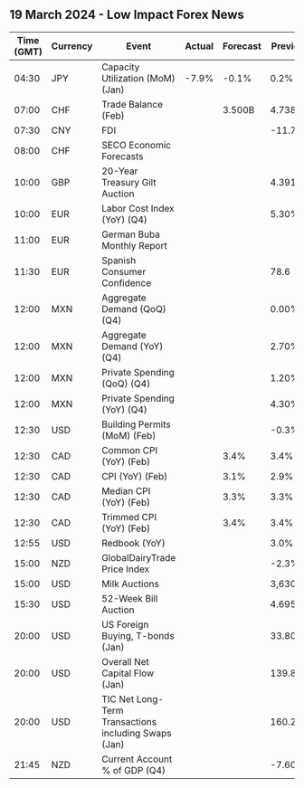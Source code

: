 ## 19 March 2024 - Low Impact Forex News

| Time (GMT) | Currency | Event | Actual | Forecast | Previous |
|------|----------|-------|--------|----------|----------|
| 04:30 | JPY | Capacity Utilization (MoM) (Jan) | -7.9% | -0.1% | 0.2% |
| 07:00 | CHF | Trade Balance (Feb) |  | 3.500B | 4.738B |
| 07:30 | CNY | FDI |  |  | -11.70% |
| 08:00 | CHF | SECO Economic Forecasts |  |  |  |
| 10:00 | GBP | 20-Year Treasury Gilt Auction |  |  | 4.391% |
| 10:00 | EUR | Labor Cost Index (YoY) (Q4) |  |  | 5.30% |
| 11:00 | EUR | German Buba Monthly Report |  |  |  |
| 11:30 | EUR | Spanish Consumer Confidence |  |  | 78.6 |
| 12:00 | MXN | Aggregate Demand (QoQ) (Q4) |  |  | 0.00% |
| 12:00 | MXN | Aggregate Demand (YoY) (Q4) |  |  | 2.70% |
| 12:00 | MXN | Private Spending (QoQ) (Q4) |  |  | 1.20% |
| 12:00 | MXN | Private Spending (YoY) (Q4) |  |  | 4.30% |
| 12:30 | USD | Building Permits (MoM) (Feb) |  |  | -0.3% |
| 12:30 | CAD | Common CPI (YoY) (Feb) |  | 3.4% | 3.4% |
| 12:30 | CAD | CPI (YoY) (Feb) |  | 3.1% | 2.9% |
| 12:30 | CAD | Median CPI (YoY) (Feb) |  | 3.3% | 3.3% |
| 12:30 | CAD | Trimmed CPI (YoY) (Feb) |  | 3.4% | 3.4% |
| 12:55 | USD | Redbook (YoY) |  |  | 3.0% |
| 15:00 | NZD | GlobalDairyTrade Price Index |  |  | -2.3% |
| 15:00 | USD | Milk Auctions |  |  | 3,630.0 |
| 15:30 | USD | 52-Week Bill Auction |  |  | 4.695% |
| 20:00 | USD | US Foreign Buying, T-bonds (Jan) |  |  | 33.80B |
| 20:00 | USD | Overall Net Capital Flow (Jan) |  |  | 139.80B |
| 20:00 | USD | TIC Net Long-Term Transactions including Swaps (Jan) |  |  | 160.20B |
| 21:45 | NZD | Current Account % of GDP (Q4) |  |  | -7.60% |
